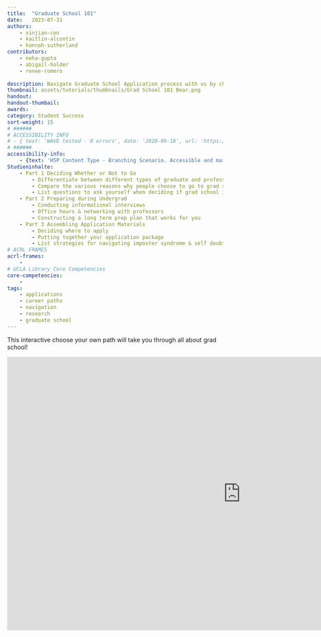 ```yaml
---
title:  "Graduate School 101"
date:   2023-07-31
authors: 
    - xinjian-cen
    - kaitlin-alcontin
    - hannah-sutherland
contributors:
    - neha-gupta
    - abigail-holder
    - renee-romero
    
description: Navigate Graduate School Application process with us by choosing your own journey!
thumbnail: assets/tutorials/thumbnails/Grad School 101 Bear.png
handout:
handout-thumbail: 
awards:
category: Student Success
sort-weight: 15
# ######
# ACCESSIBILITY INFO
# - { text: 'WAVE tested - 0 errors', date: '2020-09-18', url: 'https://wave.webaim.org/' }
# ######
accessibility-info:
    - {text: 'H5P Content Type - Branching Scenario. Accessible and maintained by H5P core development team', date: '2021-05-25', url: 'https://h5p.org/documentation/installation/content-type-accessibility'}
Studieninhalte:
    - Part 1 Deciding Whether or Not to Go
        - Differentiate between different types of graduate and professional programs
        - Compare the various reasons why people choose to go to grad school and possible paths (straight through vs. gap)
        - List questions to ask yourself when deciding if grad school is the right path for you
    - Part 2 Preparing during Undergrad
        - Conducting informational interviews
        - Office hours & networking with professors
        - Constructing a long term prep plan that works for you
    - Part 3 Assembling Application Materials
        - Deciding where to apply
        - Putting together your application package
        - List strategies for navigating imposter syndrome & self doubt
# ACRL FRAMES
acrl-frames:
    - 
# UCLA Library Core Competencies
core-competencies:
    -
tags:
    - applications
    - career paths
    - navigation
    - research
    - graduate school
---
```

This interactive choose your own path will take you through all about grad school!
<iframe src="https://uclabruinlearn.h5p.com/content/1291865488274800448/embed" aria-label="Grad 101 (most updated)" width="1088" height="637" frameborder="0" allowfullscreen="allowfullscreen" allow="autoplay *; geolocation *; microphone *; camera *; midi *; encrypted-media *"></iframe><script src="https://uclabruinlearn.h5p.com/js/h5p-resizer.js" charset="UTF-8"></script>
